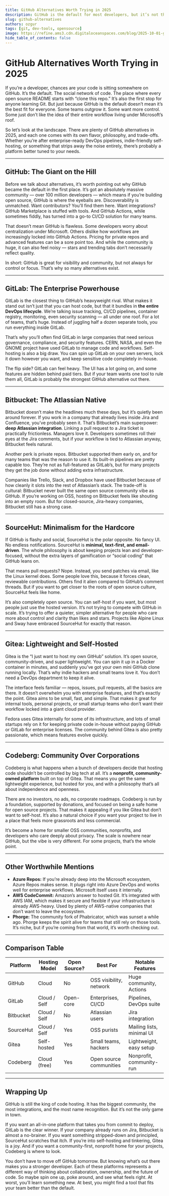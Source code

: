 ```yaml
---
title: GitHub Alternatives Worth Trying in 2025
description: GitHub is the default for most developers, but it’s not the only option. Let’s explore GitLab, Bitbucket, SourceHut, Gitea, Codeberg, and a few more GitHub alternatives that might be a better fit for your team.
slug: github-alternatives
authors: ozgur
tags: [git, dev-tools, opensource]
image: https://refine.ams3.cdn.digitaloceanspaces.com/blog/2025-10-01-github-alternatives/image%20(22)%20(1).png
hide_table_of_contents: false
---
```


# GitHub Alternatives Worth Trying in 2025

If you’re a developer, chances are your code is sitting somewhere on GitHub. It’s the default. The social network of code. The place where every open source README starts with “clone this repo.” It’s also the first stop for anyone learning Git. But just because GitHub is the default doesn’t mean it’s the best fit for everyone. Some teams outgrow it. Some want more control. Some just don’t like the idea of their entire workflow living under Microsoft’s roof.

So let’s look at the landscape. There are plenty of GitHub alternatives in 2025, and each one comes with its own flavor, philosophy, and trade-offs. Whether you’re after enterprise-ready DevOps pipelines, indie-friendly self-hosting, or something that strips away the noise entirely, there’s probably a platform better tuned to your needs.

---

## GitHub: The Giant on the Hill

Before we talk about alternatives, it’s worth pointing out why GitHub became the default in the first place. It’s got an absolutely massive community — over 100 million developers — which means if you’re building open source, GitHub is where the eyeballs are. Discoverability is unmatched. Want contributors? You’ll find them here. Want integrations? GitHub Marketplace is stuffed with tools. And GitHub Actions, while sometimes fiddly, has turned into a go-to CI/CD solution for many teams.

That doesn’t mean GitHub is flawless. Some developers worry about centralization under Microsoft. Others dislike how workflows are increasingly locked into GitHub Actions. Pricing for private repos and advanced features can be a sore point too. And while the community is huge, it can also feel noisy — stars and trending tabs don’t necessarily reflect quality.

In short: GitHub is great for visibility and community, but not always for control or focus. That’s why so many alternatives exist.

---

## GitLab: The Enterprise Powerhouse

GitLab is the closest thing to GitHub’s heavyweight rival. What makes it stand out isn’t just that you can host code, but that it bundles in **the entire DevOps lifecycle**. We’re talking issue tracking, CI/CD pipelines, container registry, monitoring, even security scanning — all under one roof. For a lot of teams, that’s huge. Instead of juggling half a dozen separate tools, you run everything inside GitLab.

That’s why you’ll often find GitLab in large companies that need serious governance, compliance, and security features. CERN, NASA, and even the GNOME project have used GitLab to manage code and workflows. Self-hosting is also a big draw. You can spin up GitLab on your own servers, lock it down however you want, and keep sensitive code completely in-house.

The flip side? GitLab can feel heavy. The UI has a lot going on, and some features are hidden behind paid tiers. But if your team wants one tool to rule them all, GitLab is probably the strongest GitHub alternative out there.

---

## Bitbucket: The Atlassian Native

Bitbucket doesn’t make the headlines much these days, but it’s quietly been around forever. If you work in a company that already lives inside Jira and Confluence, you’ve probably seen it. That’s Bitbucket’s main superpower: **deep Atlassian integration**. Linking a pull request to a Jira ticket is practically frictionless. Managers love it. Developers sometimes roll their eyes at the Jira comments, but if your workflow is tied to Atlassian anyway, Bitbucket feels natural.

Another perk is private repos. Bitbucket supported them early on, and for many teams that was the reason to use it. Its built-in pipelines are pretty capable too. They’re not as full-featured as GitLab’s, but for many projects they get the job done without adding extra infrastructure.

Companies like Trello, Slack, and Dropbox have used Bitbucket because of how cleanly it slots into the rest of Atlassian’s stack. The trade-off is cultural: Bitbucket never built the same open source community vibe as GitHub. If you’re working on OSS, hosting on Bitbucket feels like shouting into an empty room. But for closed-source, Jira-heavy companies, Bitbucket still has a strong case.

---

## SourceHut: Minimalism for the Hardcore

If GitHub is flashy and social, SourceHut is the polar opposite. No fancy UI. No endless notifications. SourceHut is **minimal, text-first, and email-driven**. The whole philosophy is about keeping projects lean and developer-focused, without the extra layers of gamification or “social coding” that GitHub leans on.

That means pull requests? Nope. Instead, you send patches via email, like the Linux kernel does. Some people love this, because it forces clean, reviewable contributions. Others find it alien compared to GitHub’s comment threads. But if you want to get closer to the roots of open source culture, SourceHut feels like home.

It’s also completely open source. You can self-host if you want, but most people just use the hosted version. It’s not trying to compete with GitHub in scale. It’s trying to offer a quieter, simpler alternative for people who care more about control and clarity than likes and stars. Projects like Alpine Linux and Sway have embraced SourceHut for exactly that reason.

---

## Gitea: Lightweight and Self-Hosted

Gitea is the “I just want to host my own GitHub” solution. It’s open source, community-driven, and super lightweight. You can spin it up in a Docker container in minutes, and suddenly you’ve got your own mini GitHub clone running locally. That’s why indie hackers and small teams love it. You don’t need a DevOps department to keep it alive.

The interface feels familiar — repos, issues, pull requests, all the basics are there. It doesn’t overwhelm you with enterprise features, and that’s exactly the point. Gitea aims to be small, fast, and simple. That makes it great for internal tools, personal projects, or small startup teams who don’t want their workflow locked into a giant cloud provider.

Fedora uses Gitea internally for some of its infrastructure, and lots of small startups rely on it for keeping private code in-house without paying GitHub or GitLab for enterprise licenses. The community behind Gitea is also pretty passionate, which means features evolve quickly.

---

## Codeberg: Community Over Corporations

Codeberg is what happens when a bunch of developers decide that hosting code shouldn’t be controlled by big tech at all. It’s a **nonprofit, community-owned platform** built on top of Gitea. That means you get the same lightweight experience, but hosted for you, and with a philosophy that’s all about independence and openness.

There are no investors, no ads, no corporate roadmaps. Codeberg is run by a foundation, supported by donations, and focused on being a safe home for open source projects. That makes it appealing if you like Gitea but don’t want to self-host. It’s also a natural choice if you want your project to live in a place that feels more grassroots and less commercial.

It’s become a home for smaller OSS communities, nonprofits, and developers who care deeply about privacy. The scale is nowhere near GitHub, but the vibe is very different. For some projects, that’s the whole point.

---

## Other Worthwhile Mentions

- **Azure Repos:** If you’re already deep into the Microsoft ecosystem, Azure Repos makes sense. It plugs right into Azure DevOps and works well for enterprise workflows. Microsoft itself uses it internally.
- **AWS CodeCommit:** Amazon’s answer to hosted Git. It’s integrated with AWS IAM, which makes it secure and flexible if your infrastructure is already AWS-heavy. Used by plenty of AWS-native companies that don’t want to leave the ecosystem.
- **Phorge:** The community fork of Phabricator, which was sunset a while ago. Phorge keeps the spirit alive for teams that still rely on those tools. It’s niche, but if you’re coming from that world, it’s worth checking out.

---

## Comparison Table

| Platform  | Hosting Model | Open Source? | Best For                | Notable Features          |
| --------- | ------------- | ------------ | ----------------------- | ------------------------- |
| GitHub    | Cloud         | No           | OSS visibility, network | Huge community, Actions   |
| GitLab    | Cloud / Self  | Open-core    | Enterprises, CI/CD      | Pipelines, DevOps suite   |
| Bitbucket | Cloud / Self  | No           | Atlassian users         | Jira integration          |
| SourceHut | Cloud / Self  | Yes          | OSS purists             | Mailing lists, minimal UI |
| Gitea     | Self-hosted   | Yes          | Small teams, hackers    | Lightweight, easy setup   |
| Codeberg  | Cloud (free)  | Yes          | Open source communities | Nonprofit, community-run  |

---

## Wrapping Up

GitHub is still the king of code hosting. It has the biggest community, the most integrations, and the most name recognition. But it’s not the only game in town.

If you want an all-in-one platform that takes you from commit to deploy, GitLab is the clear winner. If your company already runs on Jira, Bitbucket is almost a no-brainer. If you want something stripped-down and principled, SourceHut scratches that itch. If you’re into self-hosting and tinkering, Gitea is a joy. And if you want a community-first, nonprofit home for your projects, Codeberg is where to look.

You don’t have to move off GitHub tomorrow. But knowing what’s out there makes you a stronger developer. Each of these platforms represents a different way of thinking about collaboration, ownership, and the future of code. So maybe spin one up, poke around, and see what feels right. At worst, you’ll learn something new. At best, you might find a tool that fits your team better than the default.
